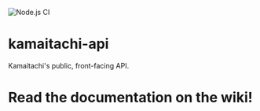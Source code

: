 ![Node.js CI](https://github.com/zkldi/kamaitachi-api/workflows/Node.js%20CI/badge.svg)

# kamaitachi-api
Kamaitachi's public, front-facing API.

# Read the documentation on the wiki!

